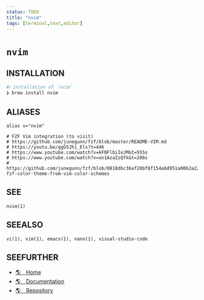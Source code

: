 ```yaml
---
status: TODO
title: "nvim"
tags: [terminal,text,editor]
---
```


# `nvim`

## INSTALLATION


```bash
#ℹ︎ installation of `nvim`
❯ brew install nvim
```



## ALIASES

    alias v="nvim"

    # FZF Vim integration (to visit)
    # https://github.com/junegunn/fzf/blob/master/README-VIM.md
    # https://youtu.be/qgG5Jhi_Els?t=446
    # https://www.youtube.com/watch?v=kFNFlbiIeJM&t=555s
    # https://www.youtube.com/watch?v=on1AzaZzQ7k&t=286s
    # https://github.com/junegunn/fzf/blob/0818dbc36af28bf8f154a6d951a0062a2253a34a/ADVANCED.md#generating-fzf-color-theme-from-vim-color-schemes


## SEE

    nvim(1)

## SEEALSO

    vi(1), vim(1), emacs(1), nano(1), visual-studio-code

## SEEFURTHER

- [🌎 Home](https://neovim.io/)
- [🌎 Documentation](https://neovim.io/doc/user/)
- [🌎 Repository](https://github.com/neovim/neovim)
